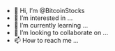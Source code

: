 - 👋 Hi, I’m @BitcoinStocks
- 👀 I’m interested in ...
- 🌱 I’m currently learning ...
- 💞️ I’m looking to collaborate on ...
- 📫 How to reach me ...

<!---
BitcoinStocks/BitcoinStocks is a ✨ special ✨ repository because its `README.md` (this file) appears on your GitHub profile.
You can click the Preview link to take a look at your changes.
--->
